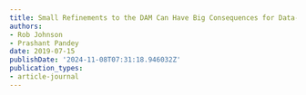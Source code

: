 ```yaml
---
title: Small Refinements to the DAM Can Have Big Consequences for Data-Structure Design
authors:
- Rob Johnson
- Prashant Pandey
date: 2019-07-15
publishDate: '2024-11-08T07:31:18.946032Z'
publication_types:
- article-journal
---
```

